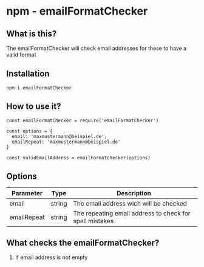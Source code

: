 # npm - emailFormatChecker

## What is this?
The emailFormatChecker will check email addresses for these to have a valid format

## Installation
```
npm i emailFormatChecker
```

## How to use it?

```
const emailFormatChecker = require('emailFormatChecker')

const options = {
  email: 'maxmustermann@beispiel.de',
  emailRepeat: 'maxmustermann@beispiel.de'
}

const validEmailAddress = emailFormatchecker(options)
```

## Options

| Parameter   | Type   | Description                                             |
| ------------| -------| --------------------------------------------------------|
| email       | string | The email address wich will be checked                  |
| emailRepeat | string | The repeating email address to check for spell mistakes |

## What checks the emailFormatChecker?

1. If email address is not empty